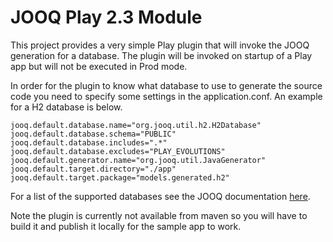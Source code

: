 # JOOQ Play 2.3 Module

This project provides a very simple Play plugin that will invoke the JOOQ generation for a database.
The plugin will be invoked on startup of a Play app but will not be executed in Prod mode.

In order for the plugin to know what database to use to generate the source code you need to specify some settings in the application.conf. An example for a H2 database is below.

    jooq.default.database.name="org.jooq.util.h2.H2Database"
    jooq.default.database.schema="PUBLIC"
    jooq.default.database.includes=".*"
    jooq.default.database.excludes="PLAY_EVOLUTIONS"
    jooq.default.generator.name="org.jooq.util.JavaGenerator"
    jooq.default.target.directory="./app"
    jooq.default.target.package="models.generated.h2"
    
For a list of the supported databases see the JOOQ documentation [here](http://www.jooq.org/learn.php).


Note the plugin is currently not available from maven so you will have to build it and publish it locally for the sample app to work.
